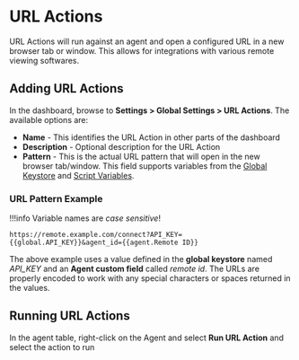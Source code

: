 # URL Actions

URL Actions will run against an agent and open a configured URL in a new browser tab or window. This allows for integrations with various remote viewing softwares.

## Adding URL Actions

In the dashboard, browse to **Settings > Global Settings > URL Actions**. The available options are:

- **Name** - This identifies the URL Action in other parts of the dashboard
- **Description** - Optional description for the URL Action
- **Pattern** - This is the actual URL pattern that will open in the new browser tab/window. This field supports variables from the [Global Keystore](keystore.md) and [Script Variables](../script_variables.md).

### URL Pattern Example

!!!info 
    Variable names are *case sensitive*!

```
https://remote.example.com/connect?API_KEY={{global.API_KEY}}&agent_id={{agent.Remote ID}}
```

The above example uses a value defined in the **global keystore** named *API_KEY* and an **Agent custom field** called *remote id*. The URLs are properly encoded to work with any special characters or spaces returned in the values.

## Running URL Actions

In the agent table, right-click on the Agent and select **Run URL Action** and select the action to run